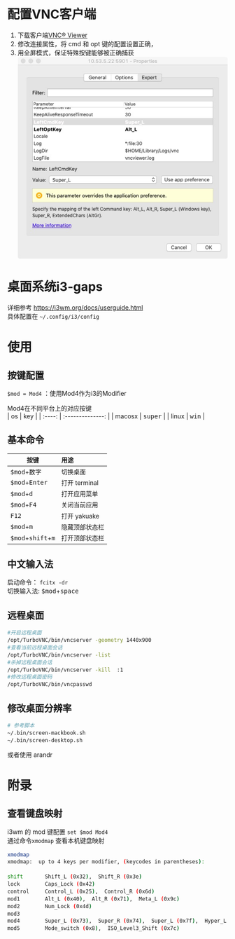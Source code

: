 # 配置VNC客户端 

1. 下载客户端[VNC® Viewer](https://www.realvnc.com/en/connect/download/viewer/)
2. 修改连接属性，将 cmd 和 opt 键的配置设置正确，
3. 用全屏模式，保证特殊按键能够被正确捕获
   ![配置](images/vnc-connect.jpg)

# 桌面系统i3-gaps

详细参考 https://i3wm.org/docs/userguide.html  
具体配置在 ```~/.config/i3/config```

# 使用

## 按键配置

```$mod = Mod4```  ：使用Mod4作为i3的Modifier 

 Mod4在不同平台上的对应按键     
|   os   |       key        |
| :----: | :--------------: |
| macosx | <kbd>super</kbd> |
| linux  |  <kbd>win</kbd>  |
 
 
## 基本命令
| 按键                                          | 用途           |
| --------------------------------------------- | :------------- |
| <kbd>$mod</kbd>+<kbd>数字</kbd>               | 切换桌面       |
| <kbd>$mod</kbd>+<kbd>Enter</kbd>              | 打开 terminal  |
| <kbd>$mod</kbd>+<kbd>d </kbd>                 | 打开应用菜单   |
| <kbd>$mod</kbd>+<kbd>F4</kbd>                 | 关闭当前应用   |
| <kbd>F12</kbd>                                | 打开 yakuake   |
| <kbd>$mod</kbd>+<kbd>m</kbd>                  | 隐藏顶部状态栏 |
| <kbd>$mod</kbd>+<kbd>shift</kbd>+<kbd>m</kbd> | 打开顶部状态栏 |

## 中文输入法
启动命令： ```fcitx -dr```  
切换输入法: <kbd>$mod</kbd>+<kbd>space</kbd>  
 

## 远程桌面

```bash
#开启远程桌面
/opt/TurboVNC/bin/vncserver -geometry 1440x900
#查看当前远程桌面会话
/opt/TurboVNC/bin/vncserver -list
#杀掉远程桌面会话
/opt/TurboVNC/bin/vncserver -kill  :1
#修改远程桌面密码
/opt/TurboVNC/bin/vncpasswd
```

## 修改桌面分辨率
```bash
# 参考脚本
~/.bin/screen-mackbook.sh
~/.bin/screen-desktop.sh
```
或者使用 arandr
 
# 附录
## 查看键盘映射

i3wm 的 mod 键配置
`set $mod Mod4`  
通过命令`xmodmap` 查看本机键盘映射

```bash
xmodmap
xmodmap:  up to 4 keys per modifier, (keycodes in parentheses):

shift       Shift_L (0x32),  Shift_R (0x3e)
lock        Caps_Lock (0x42)
control     Control_L (0x25),  Control_R (0x6d)
mod1        Alt_L (0x40),  Alt_R (0x71),  Meta_L (0x9c)
mod2        Num_Lock (0x4d)
mod3
mod4        Super_L (0x73),  Super_R (0x74),  Super_L (0x7f),  Hyper_L (0x80)
mod5        Mode_switch (0x8),  ISO_Level3_Shift (0x7c)

```